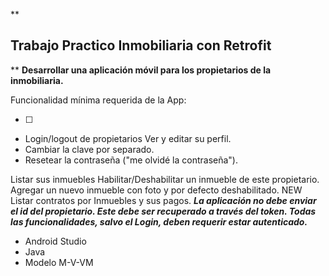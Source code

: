 
**

## Trabajo Practico Inmobiliaria con Retrofit

**
**Desarrollar una aplicación móvil para los propietarios de la inmobiliaria.**


Funcionalidad mínima requerida de la App:

 

 

 - [ ] 
 - Login/logout de propietarios Ver y editar su perfil.
 - Cambiar la clave por separado. 
 - Resetear la contraseña ("me olvidé la
          contraseña"). 
          

Listar sus inmuebles 
          Habilitar/Deshabilitar un inmueble de este propietario.
           Agregar un nuevo inmueble con foto y por defecto deshabilitado.
           NEW Listar contratos por Inmuebles y
          sus pagos. 
          ***La aplicación no debe enviar el id del propietario.
          Este debe ser recuperado a través del token. Todas las
          funcionalidades, salvo el Login, deben requerir estar
          autenticado.***
 - Android Studio
 - Java 
 - Modelo M-V-VM

